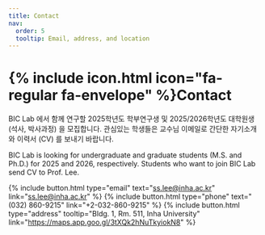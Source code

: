 ```yaml
---
title: Contact
nav:
  order: 5
  tooltip: Email, address, and location
---
```


# {% include icon.html icon="fa-regular fa-envelope" %}Contact

BIC Lab 에서 함께 연구할 2025학년도 학부연구생 및 2025/2026학년도 대학원생 (석사, 박사과정) 을 모집합니다. 관심있는 학생들은 교수님 이메일로 간단한 자기소개와 이력서 (CV) 를 보내기 바랍니다.

BIC Lab is looking for undergraduate and graduate students (M.S. and Ph.D.) for 2025 and 2026, respectively. Students who want to join BIC Lab send CV to Prof. Lee.

{%
  include button.html
  type="email"
  text="ss.lee@inha.ac.kr"
  link="ss.lee@inha.ac.kr"
%}
{%
  include button.html
  type="phone"
  text="(032) 860-9215"
  link="+2-032-860-9215"
%}
{%
  include button.html
  type="address"
  tooltip="Bldg. 1, Rm. 511, Inha University"
  link="https://maps.app.goo.gl/3tXQk2hNuTkyiokN8"
%}

<!--
{% include section.html %}

{% capture col1 %}

{%
  include figure.html
  image="images/photo.jpg"
  caption="Lorem ipsum"
%}

{% endcapture %}

{% capture col2 %}

{%
  include figure.html
  image="images/photo.jpg"
  caption="Lorem ipsum"
%}

{% endcapture %}

{% include cols.html col1=col1 col2=col2 %}

{% include section.html dark=true %}

{% capture col1 %}
Lorem ipsum dolor sit amet  
consectetur adipiscing elit  
sed do eiusmod tempor
{% endcapture %}

{% capture col2 %}
Lorem ipsum dolor sit amet  
consectetur adipiscing elit  
sed do eiusmod tempor
{% endcapture %}

{% capture col3 %}
Lorem ipsum dolor sit amet  
consectetur adipiscing elit  
sed do eiusmod tempor
{% endcapture %}

{% include cols.html col1=col1 col2=col2 col3=col3 %}

-->
